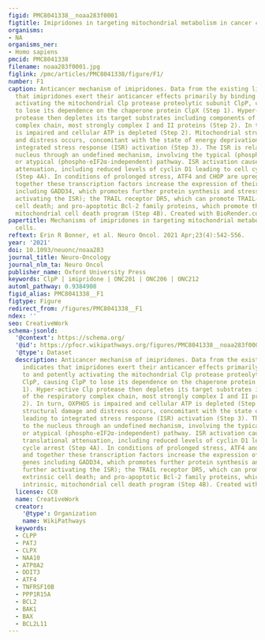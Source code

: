 ```yaml
---
figid: PMC8041338__noaa283f0001
figtitle: Imipridones in targeting mitochondrial metabolism in cancer cells
organisms:
- NA
organisms_ner:
- Homo sapiens
pmcid: PMC8041338
filename: noaa283f0001.jpg
figlink: /pmc/articles/PMC8041338/figure/F1/
number: F1
caption: Anticancer mechanism of imipridones. Data from the existing literature indicates
  that imipridones exert their anticancer effects primarily by binding to and potently
  activating the mitochondrial Clp protease proteolytic subunit ClpP, causing ClpP
  to lose its dependence on the chaperone protein ClpX (Step 1). Hyper-active Clp
  protease then depletes its target substrates including components of the respiratory
  complex chain, most strongly complex I and II proteins (Step 2). In turn, OXPHOS
  is impaired and cellular ATP is depleted (Step 2). Mitochondrial structural damage
  and distress occurs, concomitant with the state of energy deprivation leading to
  integrated stress response (ISR) activation (Step 3). The ISR is relayed to the
  nucleus through an undefined mechanism, involving the typical (phospho-eIF2α-dependent)
  or atypical (phospho-eIF2α-independent) pathway. ISR activation causes global translational
  attenuation, including reduced levels of cyclin D1 leading to cell cycle arrest
  (Step 4A). In conditions of prolonged stress, ATF4 and CHOP are upregulated, and
  together these transcription factors increase the expression of their target genes
  including GADD34, which promotes further protein synthesis and stress (thus further
  activating the ISR); the TRAIL receptor DR5, which can promote TRAIL-mediated extrinsic
  cell death; and pro-apoptotic Bcl-2 family proteins, which promote the intrinsic,
  mitochondrial cell death program (Step 4B). Created with BioRender.com.
papertitle: Mechanisms of imipridones in targeting mitochondrial metabolism in cancer
  cells.
reftext: Erin R Bonner, et al. Neuro Oncol. 2021 Apr;23(4):542-556.
year: '2021'
doi: 10.1093/neuonc/noaa283
journal_title: Neuro-Oncology
journal_nlm_ta: Neuro Oncol
publisher_name: Oxford University Press
keywords: ClpP | imipridone | ONC201 | ONC206 | ONC212
automl_pathway: 0.9384908
figid_alias: PMC8041338__F1
figtype: Figure
redirect_from: /figures/PMC8041338__F1
ndex: ''
seo: CreativeWork
schema-jsonld:
  '@context': https://schema.org/
  '@id': https://pfocr.wikipathways.org/figures/PMC8041338__noaa283f0001.html
  '@type': Dataset
  description: Anticancer mechanism of imipridones. Data from the existing literature
    indicates that imipridones exert their anticancer effects primarily by binding
    to and potently activating the mitochondrial Clp protease proteolytic subunit
    ClpP, causing ClpP to lose its dependence on the chaperone protein ClpX (Step
    1). Hyper-active Clp protease then depletes its target substrates including components
    of the respiratory complex chain, most strongly complex I and II proteins (Step
    2). In turn, OXPHOS is impaired and cellular ATP is depleted (Step 2). Mitochondrial
    structural damage and distress occurs, concomitant with the state of energy deprivation
    leading to integrated stress response (ISR) activation (Step 3). The ISR is relayed
    to the nucleus through an undefined mechanism, involving the typical (phospho-eIF2α-dependent)
    or atypical (phospho-eIF2α-independent) pathway. ISR activation causes global
    translational attenuation, including reduced levels of cyclin D1 leading to cell
    cycle arrest (Step 4A). In conditions of prolonged stress, ATF4 and CHOP are upregulated,
    and together these transcription factors increase the expression of their target
    genes including GADD34, which promotes further protein synthesis and stress (thus
    further activating the ISR); the TRAIL receptor DR5, which can promote TRAIL-mediated
    extrinsic cell death; and pro-apoptotic Bcl-2 family proteins, which promote the
    intrinsic, mitochondrial cell death program (Step 4B). Created with BioRender.com.
  license: CC0
  name: CreativeWork
  creator:
    '@type': Organization
    name: WikiPathways
  keywords:
  - CLPP
  - PATJ
  - CLPX
  - NAA10
  - ATP8A2
  - DDIT3
  - ATF4
  - TNFRSF10B
  - PPP1R15A
  - BCL2
  - BAK1
  - BAX
  - BCL2L11
---
```


